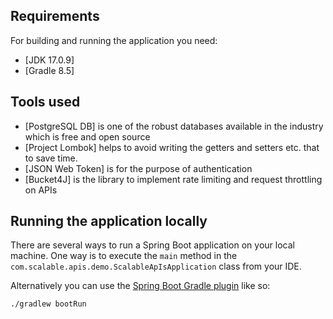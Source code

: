 ## Requirements
For building and running the application you need:
- [JDK 17.0.9]
- [Gradle 8.5]
## Tools used
- [PostgreSQL DB] is one of the robust databases available in the industry which is free and open source
- [Project Lombok] helps to avoid writing the getters and setters etc. that to save time.
- [JSON Web Token] is for the purpose of authentication
- [Bucket4J] is the library to implement rate limiting and request throttling on APIs
## Running the application locally
There are several ways to run a Spring Boot application on your local machine. One way is to execute the `main` method in the `com.scalable.apis.demo.ScalableApIsApplication` class from your IDE.

Alternatively you can use the [Spring Boot Gradle plugin](https://docs.spring.io/spring-boot/docs/1.4.3.RELEASE/reference/html/build-tool-plugins-gradle-plugin.html) like so:

```shell
./gradlew bootRun
```